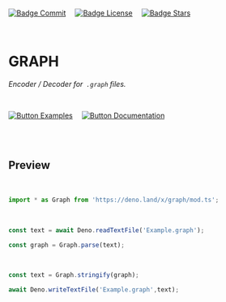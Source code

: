 
<br>

[![Badge Commit]][GitHub]   
[![Badge License]][License]   
[![Badge Stars]][GitHub]

<br>

# GRAPH

*Encoder / Decoder for  `.graph` files.*

<br>

[![Button Examples]][Examples]   
[![Button Documentation]][Documentation]

<br>
<br>

## Preview

<br>

```js
import * as Graph from 'https://deno.land/x/graph/mod.ts';
```

<br>

```js
const text = await Deno.readTextFile('Example.graph');

const graph = Graph.parse(text);
```

<br>

```js
const text = Graph.stringify(graph);

await Deno.writeTextFile('Example.graph',text);
```

<br>


<!----------------------------------------------------------------------------->

[Documentation]: https://github.com/OmegaTools/GRAPH/tree/main/Documentation
[Examples]: https://github.com/OmegaTools/GRAPH/tree/main/Examples
[License]: https://github.com/OmegaTools/GRAPH/blob/main/LICENSE
[GitHub]: https://github.com/OmegaTools/GRAPH


<!---------------------------------[ Badges ]---------------------------------->

[Badge License]: https://img.shields.io/badge/License-AGPL3-015d93.svg?style=for-the-badge&labelColor=blue
[Badge Stars]: https://img.shields.io/github/stars/OmegaTools/GRAPH?style=for-the-badge&logoColor=white&logo=Trustpilot&labelColor=FF66AA&color=cf538b
[Badge Commit]: https://img.shields.io/github/last-commit/OmegaTools/GRAPH?style=for-the-badge&logoColor=white&logo=Git&labelColor=64bc4b&color=539a3e


<!---------------------------------[ Buttons ]--------------------------------->

[Button Documentation]: https://img.shields.io/badge/Documentation-blue?style=for-the-badge&logoColor=white&logo=BookStack
[Button Examples]: https://img.shields.io/badge/Examples-64BC4B?style=for-the-badge&logoColor=white&logo=GitBook
